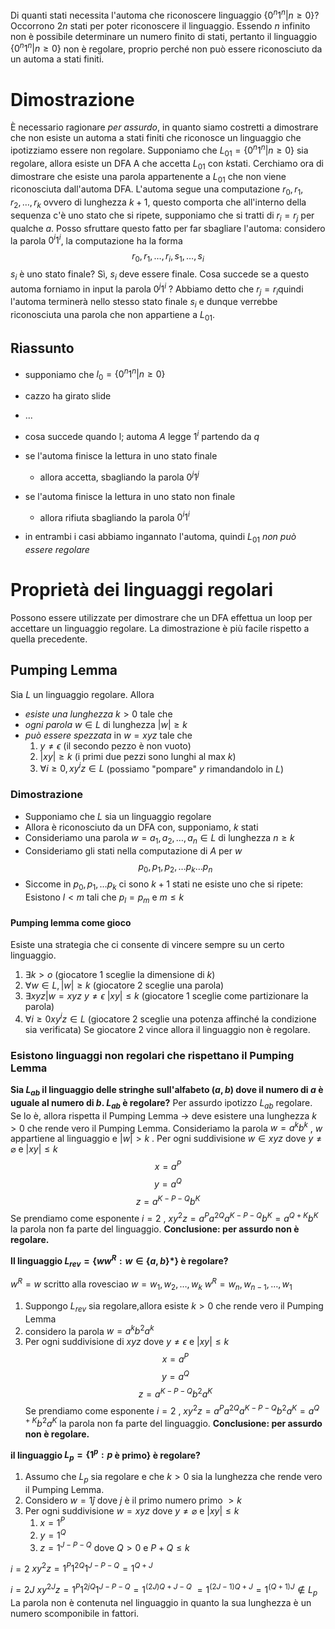 Di quanti stati necessita l'automa che riconoscere linguaggio $\{0^n1^n|n\geq0\}$?
Occorrono $2n$ stati per poter riconoscere il linguaggio. Essendo $n$ infinito non è possibile determinare un numero finito di stati, pertanto il linguaggio $\{0^n1^n|n\geq0\}$ non è regolare, proprio perché non può essere riconosciuto da un automa a stati finiti. 

# Dimostrazione

È necessario ragionare *per assurdo*, in quanto siamo costretti a dimostrare che non esiste un automa a stati finiti che riconosce un linguaggio che ipotizziamo essere non regolare. 
Supponiamo che  $L_{01}=\{0^n1^n|n\geq0\}$ sia regolare, allora esiste un DFA A che accetta $L_{01}$ con $k$stati. 
Cerchiamo ora di dimostrare che esiste una parola appartenente a $L_{01}$ che non viene riconosciuta dall'automa DFA.
L'automa segue una computazione $r_0, r_1, r_2,\dots,r_k$ ovvero di lunghezza $k+1$, questo comporta che all'interno della sequenza c'è uno stato che si ripete, supponiamo che si tratti di  $r_i =r_j$ per qualche $a$.
Posso sfruttare questo fatto per far sbagliare l'automa:
considero la parola $0^i1^i$, la computazione ha la forma $$r_0, r_1, \dots, r_i, s_1, \dots, s_i$$
$s_i$ è uno stato finale? Sì, $s_i$ deve essere finale. 
Cosa succede se a questo automa forniamo in input la parola $0^j1^i$ ? 
Abbiamo detto che $r_j=r_i$quindi l'automa terminerà nello stesso stato finale $s_i$ e dunque verrebbe riconosciuta una parola che non appartiene a $L_{01}$.

## Riassunto
- supponiamo che $l_{0}=\{0^n1^n | n \geq 0\}$ 
- cazzo ha girato slide
- ...

- cosa succede quando l; automa $A$ legge $1^i$ partendo da $q$ 
- se l'automa finisce la lettura in uno stato finale
	- allora accetta, sbagliando la parola $0^j1^j$ 
- se l'automa finisce la lettura in uno stato non finale
	- allora rifiuta sbagliando la parola $0^i1^i$ 
- in entrambi i casi abbiamo ingannato l'automa, quindi $L_{01}$ *non può essere regolare*

# Proprietà dei linguaggi regolari
Possono essere utilizzate per dimostrare che un DFA effettua un loop per accettare un linguaggio regolare. La dimostrazione è più facile rispetto a quella precedente. 
## Pumping Lemma 
Sia $L$ un linguaggio regolare. Allora
- _esiste una lunghezza_ $k>0$ tale che 
- _ogni parola_ $w\in L$ di lunghezza $|w|\geq k$ 
- _può essere spezzata_ in $w =xyz$ tale che 
	1. $y\neq \epsilon$ (il secondo pezzo è non vuoto)
	2. $|xy|\geq k$ (i primi due pezzi sono lunghi al max $k$)
	3. $\forall i \geq 0, xy^iz\in L$ (possiamo "pompare" $y$ rimandandolo in $L$)
### Dimostrazione
- Supponiamo che $L$ sia un linguaggio regolare
- Allora è riconosciuto da un DFA con, supponiamo, $k$ stati
- Consideriamo una parola $w = a_1, a_2, \dots, a_n\in L$ di lunghezza $n\geq k$ 
- Consideriamo gli stati nella computazione di $A$ per $w$ 
$$p_0, p_1, p_2,\dots p_k\dots p_n$$
- Siccome in $p_0, p_1,\dots p_k$ ci sono $k+1$ stati ne esiste uno che si ripete:
Esistono $l< m$ tali che $p_l=p_m$ e $m \leq k$ 

#### Pumping lemma come gioco 
Esiste una strategia che ci consente di vincere sempre su un certo linguaggio. 
1. $\exists k>o$  (giocatore 1 sceglie la dimensione di $k$)
2. $\forall w\in L, |w|\geq k$ (giocatore 2 sceglie una parola)
3. $\exists xyz| w= xyz$
	$y\neq \epsilon$ 
	$|xy| \leq k$ (giocatore 1 sceglie come partizionare la parola)
4.	$\forall i\geq 0 xy^iz\in L$ (giocatore 2 sceglie una potenza affinché la condizione sia verificata)
Se giocatore 2 vince allora il linguaggio non è regolare. 

### Esistono linguaggi non regolari che rispettano il Pumping Lemma

**Sia $L_{ab}$ il linguaggio delle stringhe sull'alfabeto $(a,b)$ dove il numero di $a$ è uguale al numero di $b$. $L_{ab}$ è regolare?**
Per assurdo ipotizzo $L_{ab}$ regolare. 
Se lo è, allora rispetta il Pumping Lemma $\rightarrow$ deve esistere una lunghezza $k>0$ che rende vero il Pumping Lemma.
Consideriamo la parola $w=a^kb^k$ , $w$ appartiene al linguaggio e $|w|>k$ .
Per ogni suddivisione $w\in xyz$ dove $y\neq \varnothing$ e $|xy|\leq k$ 
$$x = a^P$$
$$y = a^Q$$
$$z = a^{K-P-Q}b^K$$
Se prendiamo come esponente $i=2$ , $xy^2z=a^Pa^{2Q}a^{K-P-Q}b^K= a^{Q+K}b^K$ la parola non fa parte del linguaggio.
**Conclusione: per assurdo non è regolare.**



**Il linguaggio $L_{rev} = \{ww^R:w \in\{a,b\}*\}$ è regolare?**

$w^R = w$ scritto alla rovesciao
$w = w_1, w_2, \dots, w_k$ 
$w^R=w_n, w_{n-1}, \dots, w_1$ 

1. Suppongo $L_{rev}$ sia regolare,allora esiste $k>0$ che rende vero il Pumping Lemma
2. considero la parola $w=a^kb^2a^k$ 
3. Per ogni suddivisione di $xyz$ dove $y\neq \epsilon$ e $|xy|\leq k$ 
$$x = a^P$$
$$y = a^Q$$
$$z = a^{K-P-Q}b^2a^K$$
Se prendiamo come esponente $i=2$ , $xy^2z=a^Pa^{2Q}a^{K-P-Q}b^2a^K= a^{Q+K}b^2a^K$ la parola non fa parte del linguaggio.
**Conclusione: per assurdo non è regolare.**


**il linguaggio $L_{p} = \{1^p: p$  è primo$\}$ è regolare?**
1. Assumo che $L_p$ sia regolare e che $k>0$ sia la lunghezza che rende vero il Pumping Lemma. 
2. Considero $w=1ĵ$ dove $j$ è il primo numero primo $>k$ 
3. Per ogni suddivisione $w=xyz$ dove $y\neq \varnothing$ e $|xy| \leq k$ 
	1. $x=1^P$ 
	2. $y = 1^Q$ 
	3. $z=1^{J-P-Q}$ dove $Q>0$ e $P+Q \leq k$ 

$i=2$ 
$xy^2z = 1^P1^{2Q}1^{J-P-Q}=1^{Q+J}$

$i=2J$
$xy^{2J}z = 1^P1^{2jQ}1^{J-P-Q}=1^{(2J)Q+J-Q}$
$= 1^{(2J-1)Q+J} = 1^{(Q+1)J} \not\in L_p$ 
La parola non è contenuta nel linguaggio in quanto la sua lunghezza è un numero scomponibile in fattori. 


